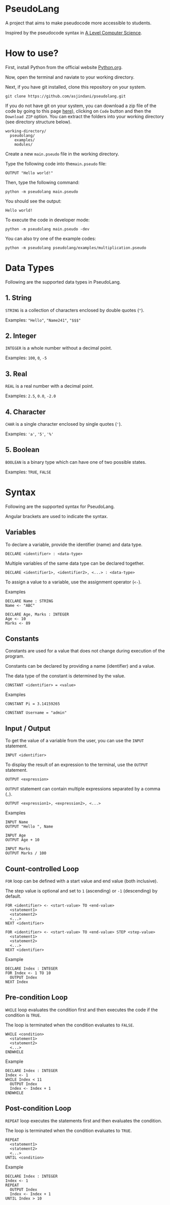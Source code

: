 # PseudoLang

A project that aims to make pseudocode more accessible to students.

Inspired by the pseudocode syntax in [A Level Computer Science](https://www.cambridgeinternational.org/programmes-and-qualifications/cambridge-international-as-and-a-level-computer-science-9618/).

# How to use?

First, install Python from the official website [Python.org](https://python.org).

Now, open the terminal and naviate to your working directory.

Next, if you have git installed, clone this repository on your system.

```git
git clone https://github.com/asjindani/pseudolang.git
```

If you do not have git on your system, you can download a zip file of the code by going to this page [here](https://github.com/asjindani/pseudolang)), clicking on `Code` button and then the `Download ZIP` option. You can extract the folders into your working directory (see directory structure below).

```
working-directory/
  pseudolang/
    examples/
    modules/
```

Create a new `main.pseudo` file in the working directory.

Type the following code into  the`main.pseudo` file:

```
OUTPUT "Hello world!"
```

Then, type the following command:

```
python -m pseudolang main.pseudo
```

You should see the output:

```
Hello world!
```

To execute the code in developer mode:

```
python -m pseudolang main.pseudo -dev
```

You can also try one of the example codes:
```
python -m pseudolang pseudolang/examples/multiplication.pseudo
```

# Data Types

Following are the supported data types in PseudoLang.

## 1. String

`STRING` is a collection of characters enclosed by double quotes (`"`).

Examples: `"Hello"`, `"Name241"`, `"$$$"`

## 2. Integer

`INTEGER` is a whole number without a decimal point.

Examples: `100`, `0`, `-5`

## 3. Real

`REAL` is a real number with a decimal point.

Examples: `2.5`, `0.0`, `-2.0`

## 4. Character

`CHAR` is a single character enclosed by single quotes (`'`).

Examples: `'a'`, `'5'`, `'%'`

## 5. Boolean

`BOOLEAN` is a binary type which can have one of two possible states.

Examples: `TRUE`, `FALSE`

# Syntax

Following are the supported syntax for PseudoLang.

Angular brackets are used to indicate the syntax.

## Variables

To declare a variable, provide the identifier (name) and data type.

```
DECLARE <identifier> : <data-type>
```

Multiple variables of the same data type can be declared together.

```
DECLARE <identifier1>, <identifier2>, <...> : <data-type>
```

To assign a value to a variable, use the assignment operator (`<-`).

Examples

```
DECLARE Name : STRING
Name <- "ABC"
```

```
DECLARE Age, Marks : INTEGER
Age <- 10
Marks <- 89
```

## Constants

Constants are used for a value that does not change during execution of the program.

Constants can be declared by providing a name (identifier) and a value.

The data type of the constant is determined by the value.

```
CONSTANT <identifier> = <value>
```

Examples

```
CONSTANT Pi = 3.14159265
```

```
CONSTANT Username = "admin"
```

## Input / Output

To get the value of a variable from the user, you can use the `INPUT` statement.

```
INPUT <identifier>
```

To display the result of an expression to the terminal, use the `OUTPUT` statement.

```
OUTPUT <expression>
```

`OUTPUT` statement can contain multiple expressions separated by a comma (`,`).

```
OUTPUT <expression1>, <expression2>, <...>
```

Examples

```
INPUT Name
OUTPUT "Hello ", Name
```

```
INPUT Age
OUTPUT Age + 10
```

```
INPUT Marks
OUTPUT Marks / 100
```

## Count-controlled Loop

`FOR` loop can be defined with a start value and end value (both inclusive).

The step value is optional and set to `1` (ascending) or `-1` (descending) by default.

```
FOR <identifier> <- <start-value> TO <end-value>
  <statement1>
  <statement2>
  <...>
NEXT <identifier>
```

```
FOR <identifier> <- <start-value> TO <end-value> STEP <step-value>
  <statement1>
  <statement2>
  <...>
NEXT <identifier>
```

Example

```
DECLARE Index : INTEGER
FOR Index <- 1 TO 10
  OUTPUT Index
NEXT Index
```

## Pre-condition Loop

`WHILE` loop evaluates the condition first and then executes the code if the condition is `TRUE`. 

The loop is terminated when the condition evaluates to `FALSE`.

```
WHILE <condition>
  <statement1>
  <statement2>
  <...>
ENDWHILE
```

Example

```
DECLARE Index : INTEGER
Index <- 1
WHILE Index < 11
  OUTPUT Index
  Index <- Index + 1
ENDWHILE
```

## Post-condition Loop

`REPEAT` loop executes the statements first and then evaluates the condition.

The loop is terminated when the condition evaluates to `TRUE`.

```
REPEAT
  <statement1>
  <statement2>
  <...>
UNTIL <condition>
```

Example

```
DECLARE Index : INTEGER
Index <- 1
REPEAT
  OUTPUT Index
  Index <- Index + 1
UNTIL Index > 10
```
